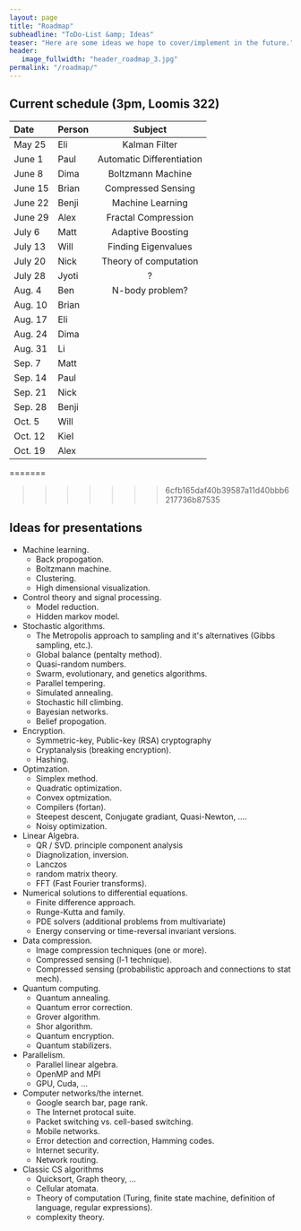 ```yaml
---
layout: page
title: "Roadmap"
subheadline: "ToDo-List &amp; Ideas"
teaser: "Here are some ideas we hope to cover/implement in the future."
header:
   image_fullwidth: "header_roadmap_3.jpg"
permalink: "/roadmap/"
---
```


## Current schedule (3pm, Loomis 322)

|  Date  | Person  | Subject                   |
|:-------|:--------|:-------------------------:|
|May 25  | Eli     | Kalman Filter             |
|June 1  | Paul    | Automatic Differentiation |
|June 8  | Dima    | Boltzmann Machine         |
|June 15 | Brian   | Compressed Sensing        |
|June 22 | Benji   | Machine Learning          | 
|June 29 | Alex    | Fractal Compression       |
|July 6  | Matt    | Adaptive Boosting         |
|July 13 | Will    | Finding Eigenvalues       |
|July 20 | Nick    | Theory of computation     |
|July 28 | Jyoti   | ?                         |
|Aug. 4  | Ben     | N-body problem?           |
|Aug. 10 | Brian   |
|Aug. 17 | Eli     |
|Aug. 24 | Dima    |
|Aug. 31 | Li      |
|Sep. 7  | Matt    |
|Sep. 14 | Paul    |
|Sep. 21 | Nick    |
|Sep. 28 | Benji   |
|Oct. 5  | Will    |
|Oct. 12 | Kiel    |
|Oct. 19 | Alex    |
=======

>>>>>>> 6cfb165daf40b39587a11d40bbb6217736b87535
## Ideas for presentations

 - Machine learning.
   - Back propogation.
   - Boltzmann machine.
   - Clustering.
   - High dimensional visualization.
 - Control theory and signal processing.
   - Model reduction.
   - Hidden markov model.
 - Stochastic algorithms.
   - The Metropolis approach to sampling and it's alternatives (Gibbs sampling, etc.).
   - Global balance (pentalty method).
   - Quasi-random numbers.
   - Swarm, evolutionary, and genetics algorithms.
   - Parallel tempering.
   - Simulated annealing.
   - Stochastic hill climbing.
   - Bayesian networks.
   - Belief propogation.
 - Encryption.
   - Symmetric-key, Public-key (RSA) cryptography
   - Cryptanalysis (breaking encryption).
   - Hashing.
 - Optimzation.
   - Simplex method.
   - Quadratic optimization.
   - Convex optmization.
   - Compilers (fortan).
   - Steepest descent, Conjugate gradiant, Quasi-Newton, ....
   - Noisy optimization.
 - Linear Algebra.
   - QR / SVD. principle component analysis
   - Diagnolization, inversion.
   - Lanczos
   - random matrix theory.
   - FFT (Fast Fourier transforms).
 - Numerical solutions to differential equations.
   - Finite difference approach.
   - Runge-Kutta and family.
   - PDE solvers (additional problems from multivariate)
   - Energy conserving or time-reversal invariant versions.
 - Data compression.
   - Image compression techniques (one or more).
   - Compressed sensing (l-1 technique).
   - Compressed sensing (probabilistic approach and connections to stat mech).
 - Quantum computing.
   - Quantum annealing.
   - Quantum error correction.
   - Grover algorithm. 
   - Shor algorithm.
   - Quantum encryption.
   - Quantum stabilizers.
 - Parallelism.
   - Parallel linear algebra.
   - OpenMP and MPI
   - GPU, Cuda, ...
 - Computer networks/the internet.
   - Google search bar, page rank.
   - The Internet protocal suite.
   - Packet switching vs. cell-based switching.
   - Mobile networks.
   - Error detection and correction, Hamming codes.
   - Internet security.
   - Network routing.
 - Classic CS algorithms
   - Quicksort, Graph theory, ...
   - Cellular atomata.
   - Theory of computation (Turing, finite state machine, definition of language, regular expressions).
   - complexity theory.
